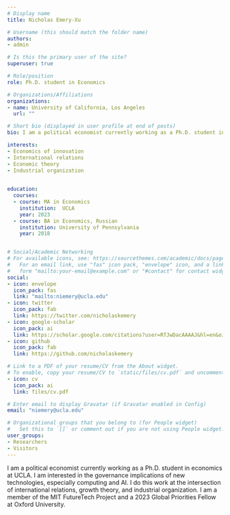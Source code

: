 ```yaml
---
# Display name
title: Nicholas Emery-Xu

# Username (this should match the folder name)
authors:
- admin

# Is this the primary user of the site?
superuser: true

# Role/position
role: Ph.D. student in Economics

# Organizations/Affiliations
organizations:
- name: University of California, Los Angeles
  url: ""

# Short bio (displayed in user profile at end of posts)
bio: I am a political economist currently working as a Ph.D. student in economics at UCLA. I am interested in the governance implications of new  technologies, especially computing and AI.

interests:
- Economics of innovation
- International relations
- Economic theory
- Industrial organization
 

education:
  courses:
  - course: MA in Economics
    institution:  UCLA
    year: 2023 
  - course: BA in Economics, Russian
    institution: University of Pennsylvania
    year: 2018


# Social/Academic Networking
# For available icons, see: https://sourcethemes.com/academic/docs/page-builder/#icons
#   For an email link, use "fas" icon pack, "envelope" icon, and a link in the
#   form "mailto:your-email@example.com" or "#contact" for contact widget.
social:
- icon: envelope
  icon_pack: fas
  link: "mailto:niemery@ucla.edu"
- icon: twitter
  icon_pack: fab
  link: https://twitter.com/nicholaskemery
- icon: google-scholar
  icon_pack: ai
  link: https://scholar.google.com/citations?user=RTJwDacAAAAJ&hl=en&oi=ao
- icon: github
  icon_pack: fab
  link: https://github.com/nicholaskemery

# Link to a PDF of your resume/CV from the About widget.
# To enable, copy your resume/CV to `static/files/cv.pdf` and uncomment the lines below.
- icon: cv
  icon_pack: ai
  link: files/cv.pdf

# Enter email to display Gravatar (if Gravatar enabled in Config)
email: "niemery@ucla.edu"

# Organizational groups that you belong to (for People widget)
#   Set this to `[]` or comment out if you are not using People widget.
user_groups:
- Researchers
- Visitors
---
```


I am a political economist currently working as a Ph.D. student in economics at UCLA. I am interested in the governance implications of new  technologies, especially computing and AI. I do this work at the intersection of international relations, growth theory, and industrial organization. I am a member of the MIT FutureTech Project and a 2023 Global Priorities Fellow at Oxford University.

